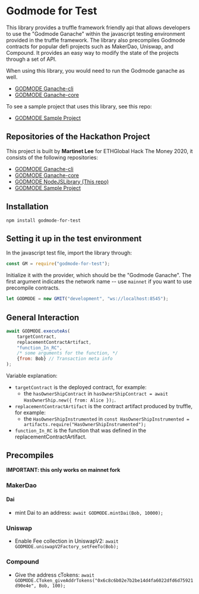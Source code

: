 # Godmode for Test

This library provides a truffle framework friendly api that allows developers to use the "Godmode Ganache" within the javascript testing environment provided in the truffle framework. The library also precompiles Godmode contracts for popular defi projects such as MakerDao, Uniswap, and Compound. It provides an easy way to modify the state of the projects through a set of API. 

When using this library, you would need to run the Godmode ganache as well. 
* [GODMODE Ganache-cli](https://github.com/martinetlee/godmode-ganache-cli)
* [GODMODE Ganache-core](https://github.com/martinetlee/godmode-ganache-core)

To see a sample project that uses this library, see this repo:
* [GODMODE Sample Project](https://github.com/martinetlee/godmode-sample-project)

## Repositories of the Hackathon Project

This project is built by **Martinet Lee** for ETHGlobal Hack The Money 2020, it consists of the following repositories:

* [GODMODE Ganache-cli](https://github.com/martinetlee/godmode-ganache-cli)
* [GODMODE Ganache-core](https://github.com/martinetlee/godmode-ganache-core)
* [GODMODE NodeJSLibrary (This repo)](https://github.com/martinetlee/godmode-for-test/)
* [GODMODE Sample Project](https://github.com/martinetlee/godmode-sample-project)


## Installation

`npm install godmode-for-test`

## Setting it up in the test environment

In the javascript test file, import the library through: 

```javascript
const GM = require("godmode-for-test");
```

Initialize it with the provider, which should be the "Godmode Ganache". 
The first argument indicates the network name -- use `mainnet` if you want to use precompile contracts. 

```javascript
let GODMODE = new GMIT("development", "ws://localhost:8545");
```

## General Interaction

```javascript
await GODMODE.executeAs(
    targetContract, 
    replacementContractArtifact, 
    "function_In_RC", 
    /* some arguments for the function, */ 
    {from: Bob} // Transaction meta info
);
```

Variable explanation: 
* `targetContract` is the deployed contract, for example: 
    * the `hasOwnerShipContract` in `hasOwnerShipContract = await HasOwnerShip.new({ from: Alice });`. 
* `replacementContractArtifact` is the contract artifact produced by truffle, for example:
    * the `HasOwnerShipInstrumented` in `const HasOwnerShipInstrumented = artifacts.require("HasOwnerShipInstrumented");`
* `function_In_RC` is the function that was defined in the replacementContractArtifact.

## Precompiles 

**IMPORTANT: this only works on mainnet fork**


### MakerDao

#### Dai
* mint Dai to an address: `await GODMODE.mintDai(Bob, 10000);`

### Uniswap
* Enable Fee collection in UniswapV2: `await GODMODE.uniswapV2Factory_setFeeTo(Bob);`

### Compound
* Give the address cTokens: `await GODMODE.CToken_giveAddrTokens("0x6c8c6b02e7b2be14d4fa6022dfd6d75921d90e4e", Bob, 100);   `
